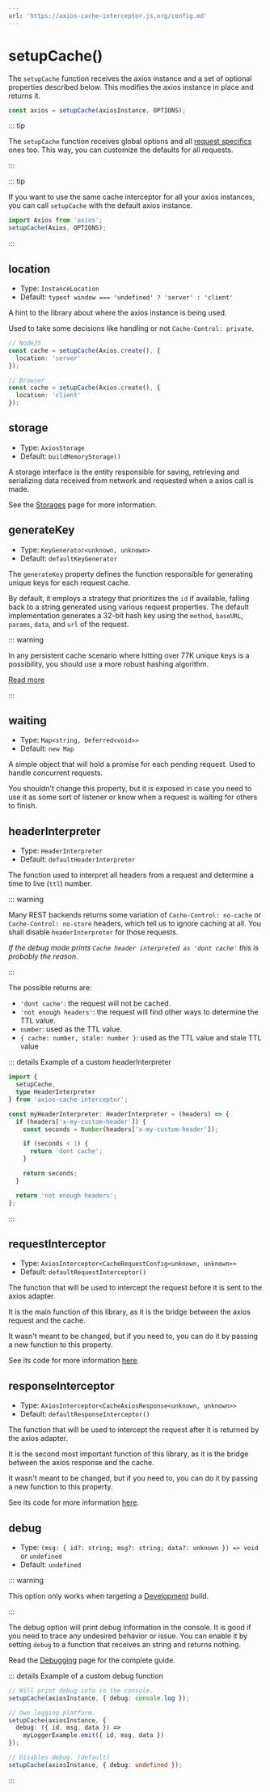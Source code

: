 ```yaml
---
url: 'https://axios-cache-interceptor.js.org/config.md'
---
```

# setupCache()

The `setupCache` function receives the axios instance and a set of optional properties
described below. This modifies the axios instance in place and returns it.

```ts
const axios = setupCache(axiosInstance, OPTIONS);
```

::: tip

The `setupCache` function receives global options and all
[request specifics](./config/request-specifics.md) ones too. This way, you can customize
the defaults for all requests.

:::

::: tip

If you want to use the same cache interceptor for all your axios instances, you can
call `setupCache` with the default axios instance.

```ts
import Axios from 'axios';
setupCache(Axios, OPTIONS);
```

:::

## location

* Type: `InstanceLocation`
* Default: `typeof window === 'undefined' ? 'server' : 'client'`

A hint to the library about where the axios instance is being used.

Used to take some decisions like handling or not `Cache-Control: private`.

```ts
// NodeJS
const cache = setupCache(Axios.create(), {
  location: 'server'
});

// Browser
const cache = setupCache(Axios.create(), {
  location: 'client'
});
```

## storage

* Type: `AxiosStorage`
* Default: `buildMemoryStorage()`

A storage interface is the entity responsible for saving, retrieving and serializing data
received from network and requested when a axios call is made.

See the [Storages](./guide/storages.md) page for more information.

## generateKey

* Type: `KeyGenerator<unknown, unknown>`
* Default: `defaultKeyGenerator`

The `generateKey` property defines the function responsible for generating unique keys for each request cache.

By default, it employs a strategy that prioritizes the `id` if available, falling back to a string generated using various request properties. The default implementation generates a 32-bit hash key using the `method`, `baseURL`, `params`, `data`, and `url` of the request.

::: warning

In any persistent cache scenario where hitting over 77K unique keys is a possibility, you should use a more robust hashing algorithm.

[Read more](./guide/request-id.md#custom-generator)

:::

## waiting

* Type: `Map<string, Deferred<void>>`
* Default: `new Map`

A simple object that will hold a promise for each pending request. Used to handle
concurrent requests.

You shouldn't change this property, but it is exposed in case you need to use it as some
sort of listener or know when a request is waiting for others to finish.

## headerInterpreter

* Type: `HeaderInterpreter`
* Default: `defaultHeaderInterpreter`

The function used to interpret all headers from a request and determine a time to live
(`ttl`) number.

::: warning

Many REST backends returns some variation of `Cache-Control: no-cache` or
`Cache-Control: no-store` headers, which tell us to ignore caching at all. You shall
disable `headerInterpreter` for those requests.

*If the debug mode prints `Cache header interpreted as 'dont cache'` this is probably the
reason.*

:::

The possible returns are:

* `'dont cache'`: the request will not be cached.
* `'not enough headers'`: the request will find other ways to determine the TTL value.
* `number`: used as the TTL value.
* `{ cache: number, stale: number }`: used as the TTL value and stale TTL value

::: details Example of a custom headerInterpreter

```ts
import {
  setupCache,
  type HeaderInterpreter
} from 'axios-cache-interceptor';

const myHeaderInterpreter: HeaderInterpreter = (headers) => {
  if (headers['x-my-custom-header']) {
    const seconds = Number(headers['x-my-custom-header']);

    if (seconds < 1) {
      return 'dont cache';
    }

    return seconds;
  }

  return 'not enough headers';
};
```

:::

## requestInterceptor

* Type: `AxiosInterceptor<CacheRequestConfig<unknown, unknown>>`
* Default: `defaultRequestInterceptor()`

The function that will be used to intercept the request before it is sent to the axios
adapter.

It is the main function of this library, as it is the bridge between the axios request and
the cache.

It wasn't meant to be changed, but if you need to, you can do it by passing a new function
to this property.

See its code for more information
[here](https://github.com/arthurfiorette/axios-cache-interceptor/tree/main/src/interceptors).

## responseInterceptor

* Type: `AxiosInterceptor<CacheAxiosResponse<unknown, unknown>>`
* Default: `defaultResponseInterceptor()`

The function that will be used to intercept the request after it is returned by the axios
adapter.

It is the second most important function of this library, as it is the bridge between the
axios response and the cache.

It wasn't meant to be changed, but if you need to, you can do it by passing a new function
to this property.

See its code for more information
[here](https://github.com/arthurfiorette/axios-cache-interceptor/tree/main/src/interceptors).

## debug

&#x20;

* Type: `(msg: { id?: string; msg?: string; data?: unknown }) => void` or `undefined`
* Default: `undefined`

::: warning

This option only works when targeting a [Development](./guide/debugging.md) build.

:::

The debug option will print debug information in the console. It is good if you need to
trace any undesired behavior or issue. You can enable it by setting `debug` to a function
that receives an string and returns nothing.

Read the [Debugging](./guide/debugging.md) page for the complete guide.

::: details Example of a custom debug function

```ts
// Will print debug info in the console.
setupCache(axiosInstance, { debug: console.log });

// Own logging platform.
setupCache(axiosInstance, {
  debug: ({ id, msg, data }) =>
    myLoggerExample.emit({ id, msg, data })
});

// Disables debug. (default)
setupCache(axiosInstance, { debug: undefined });
```

:::
